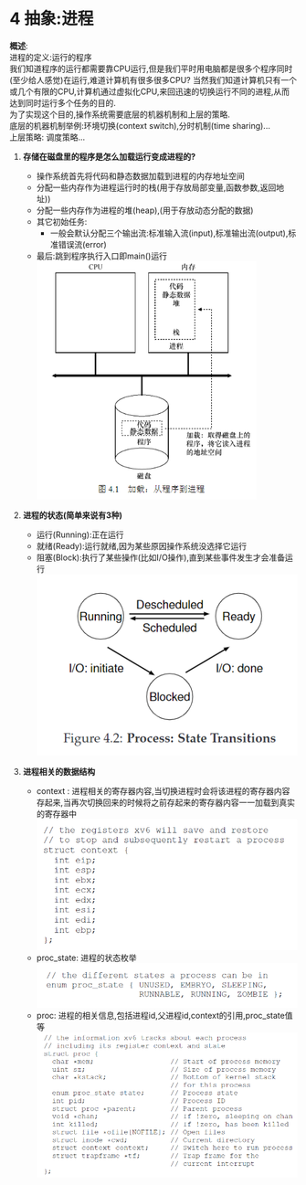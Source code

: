 4 抽象:进程
=
**概述**:  
进程的定义:运行的程序  
我们知道程序的运行都需要靠CPU运行,但是我们平时用电脑都是很多个程序同时(至少给人感觉)在运行,难道计算机有很多很多CPU? 当然我们知道计算机只有一个或几个有限的CPU,计算机通过虚拟化CPU,来回迅速的切换运行不同的进程,从而达到同时运行多个任务的目的.  
为了实现这个目的,操作系统需要底层的机器机制和上层的策略.  
底层的机器机制举例:环境切换(context switch),分时机制(time sharing)...  
上层策略: 调度策略...


1.  **存储在磁盘里的程序是怎么加载运行变成进程的?**
    *   操作系统首先将代码和静态数据加载到进程的内存地址空间
    *   分配一些内存作为进程运行时的栈(用于存放局部变量,函数参数,返回地址))
    *   分配一些内存作为进程的堆(heap),(用于存放动态分配的数据)
    *   其它初始任务:
        *   一般会默认分配三个输出流:标准输入流(input),标准输出流(output),标准错误流(error)
    *   最后:跳到程序执行入口即main()运行  
    ![](img/loading_program.png)

2.  **进程的状态(简单来说有3种)**
    *   运行(Running):正在运行
    *   就绪(Ready):运行就绪,因为某些原因操作系统没选择它运行
    *   阻塞(Block):执行了某些操作(比如I/O操作),直到某些事件发生才会准备运行
    ![](img/process_state.png)

3.  **进程相关的数据结构**
    *   context : 进程相关的寄存器内容,当切换进程时会将该进程的寄存器内容存起来,当再次切换回来的时候将之前存起来的寄存器内容一一加载到真实的寄存器中
        ![](img/context.png)
    *   proc_state: 进程的状态枚举
        ![](img/proc_state.png)
    *   proc: 进程的相关信息,包括进程id,父进程id,context的引用,proc_state值等
        ![](img/proc.png)
